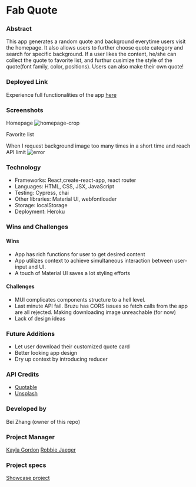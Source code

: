 # Fab Quote

### Abstract

This app generates a random quote and background everytime users visit the homepage. It also allows users to further choose quote category and search for specific background. If a user likes the content, he/she can collect the quote to favorite list, and furthur cusimize the style of the quote(font family, color, positions). Users can also make their own quote!

### Deployed Link

Experience full functionalities of the app [here](https://fab-quote.herokuapp.com/)

### Screenshots

Homepage
![homepage-crop](https://user-images.githubusercontent.com/73845209/142293991-cfc78ed0-2333-449f-9533-ff7acf442112.gif)

Favorite list

When I request background image too many times in a short time and reach API limit
![error](https://user-images.githubusercontent.com/73845209/142292730-efdd7a42-67ea-4fb9-88bd-4f7adc8d8baf.png)

### Technology

- Frameworks: React,create-react-app, react router
- Languages: HTML, CSS, JSX, JavaScript
- Testing: Cypress, chai
- Other libraries: Material UI, webfontloader
- Storage: localStorage
- Deployment: Heroku

### Wins and Challenges

#### Wins

- App has rich functions for user to get desired content
- App utilizes context to achieve simultaneous interaction between user-input and UI.
- A touch of Material UI saves a lot styling efforts

#### Challenges

- MUI complicates components structure to a hell level.
- Last minute API fail. Bruzu has CORS issues so fetch calls from the app are all rejected. Making downloading image unreachable (for now)
- Lack of design ideas

### Future Additions

- Let user download their customized quote card
- Better looking app design
- Dry up context by introducing reducer

### API Credits

- [Quotable](https://github.com/lukePeavey/quotable)
- [Unsplash](https://unsplash.com/)

### Developed by

Bei Zhang (owner of this repo)

### Project Manager

[Kayla Gordon](https://github.com/kaylagordon)
[Robbie Jaeger](https://github.com/robbiejaeger)

### Project specs

[Showcase project](https://frontend.turing.edu/projects/module-3/showcase.html)
